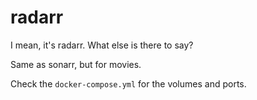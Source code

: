 # radarr

I mean, it's radarr. What else is there to say?

Same as sonarr, but for movies.

Check the `docker-compose.yml` for the volumes and ports.